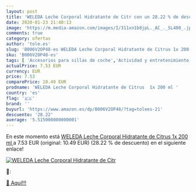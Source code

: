 ```yaml
---
layout: post
title: 'WELEDA Leche Corporal Hidratante de Citr con un 28.22 % de descuento'
date: 2020-01-23 21:40:13
image: 'https://m.media-amazon.com/images/I/311xn1b8jpL._AC_._SL400_.jpg'
comments: true
category: ofertas
author: 'tole.es'
slug: 'B006V2OP48-es WELEDA Leche Corporal Hidratante de Citrus 1x 200 ml'
sku: 'B006V2OP48-es'
tags: [ 'Accesorios para sillas de coche','Actividad y entretenimiento','Andadores','Bebé','Espejos para asientos traseros','Higiene y cuidado','Sillas de coche y accesorios','Toallitas húmedas para bebé','Toallitas y accesorios para bebé','weleda', ]
actualPrice: 7.53 EUR
currency: EUR
price: 7.53
comparePrice: 10.49 EUR
prodname: 'WELEDA Leche Corporal Hidratante de Citrus  1x 200 ml '
country: 'es'
flag: '🇪🇸'
brand: ''
buyurl: 'https://www.amazon.es/dp/B006V2OP48/?tag=tolees-21'
descuento: '28.22'
average: '5.515000000000001'
---
```


En este momento está [WELEDA Leche Corporal Hidratante de Citrus  1x 200 ml ](https://www.amazon.es/dp/B006V2OP48/?tag=tolees-21) a 7.53 EUR (original: 10.49 EUR) (28.22 %  de descuento) en el siguiente enlace!

[![WELEDA Leche Corporal Hidratante de Citr](https://m.media-amazon.com/images/I/311xn1b8jpL._AC_._SL400_.jpg)](https://www.amazon.es/dp/B006V2OP48/?tag=tolees-21)

🔎:


[🛒 Aquí!!!](https://www.amazon.es/dp/B006V2OP48/?tag=tolees-21)
